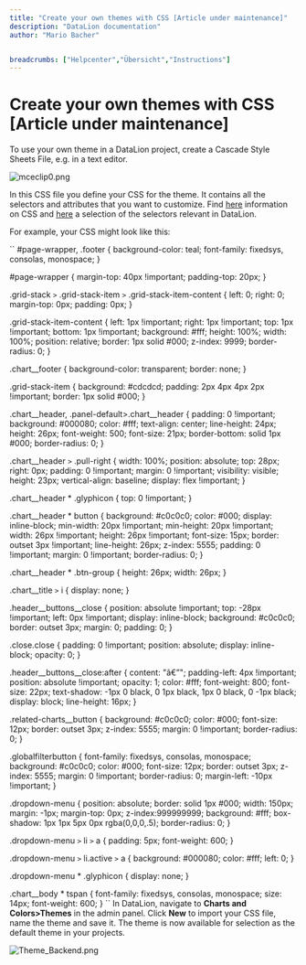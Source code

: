 ```yaml
---
title: "Create your own themes with CSS [Article under maintenance]"
description: "DataLion documentation"
author: "Mario Bacher"


breadcrumbs: ["Helpcenter","Übersicht","Instructions"]
---
```


# Create your own themes with CSS [Article under maintenance]

To use your own theme in a DataLion project, create a Cascade Style Sheets File, e.g. in a text editor.

![mceclip0.png](/img/86344036.png)

In this CSS file you define your CSS for the theme. It contains all the selectors and attributes that you want to customize. Find [here](https://datalion.zendesk.com/hc/de/articles/360021463799-What-is-CSS-) information on CSS and [here](https://datalion.zendesk.com/hc/de/articles/360012711100-Spezifische-HTML-CSS-Elemente-in-DataLion) a selection of the selectors relevant in DataLion.

For example, your CSS might look like this:

``
#page-wrapper, .footer {
    background-color: teal;
    font-family: fixedsys, consolas, monospace;
}

#page-wrapper {
    margin-top: 40px !important;
    padding-top: 20px;
}

.grid-stack `>` .grid-stack-item `>` .grid-stack-item-content {
    left: 0;
    right: 0;
    margin-top: 0px;
    padding: 0px;
}

.grid-stack-item-content {
    left: 1px !important;
    right: 1px !important;
    top: 1px !important;
    bottom: 1px !important;
    background: #fff;
    height: 100%;
    width: 100%;
    position: relative;
    border: 1px solid #000;
    z-index: 9999;
    border-radius: 0;
}

.chart__footer {
    background-color: transparent;
    border: none;
}

.grid-stack-item {
    background: #cdcdcd;
    padding: 2px 4px 4px 2px !important;
    border: 1px solid #000;
}

.chart__header, .panel-default>.chart__header {
    padding: 0 !important;
    background: #000080;
    color: #fff;
    text-align: center;
    line-height: 24px;
    height: 26px;
    font-weight: 500;
    font-size: 21px;
    border-bottom: solid 1px #000;
    border-radius: 0;
}

.chart__header `>` .pull-right {
    width: 100%;
    position: absolute;
    top: 28px;
    right: 0px;
    padding: 0 !important;
    margin: 0 !important;
    visibility: visible;
    height: 23px;
    vertical-align: baseline;
    display: flex !important;
}

.chart__header * .glyphicon {
    top: 0 !important;
}

.chart__header * button {
    background: #c0c0c0;
    color: #000;
    display: inline-block;
    min-width: 20px !important;
    min-height: 20px !important;
    width: 26px !important;
    height: 26px !important;
    font-size: 15px;
    border: outset 3px !important;
    line-height: 26px;
    z-index: 5555;
    padding: 0 !important;
    margin: 0 !important;
    border-radius: 0;
}

.chart__header * .btn-group {
    height: 26px;
    width: 26px;
}

.chart__title `>` i {
    display: none;
}

.header__buttons__close {
    position: absolute !important;
    top: -28px !important;
    left: 0px !important;
    display: inline-block;
    background: #c0c0c0;
    border: outset 3px;
    margin: 0;
    padding: 0;
}

.close.close {
    padding: 0 !important;
    position: absolute;
    display: inline-block;
    opacity: 0;
}

.header__buttons__close:after {
    content: "â€”";
    padding-left: 4px !important;
    position: absolute !important;
    opacity: 1;
    color: #fff;
    font-weight: 800;
    font-size: 22px;
    text-shadow: -1px 0 black, 0 1px black, 1px 0 black, 0 -1px black;
    display: block;
    line-height: 16px;
}

.related-charts__button {
    background: #c0c0c0;
    color: #000;
    font-size: 12px;
    border: outset 3px;
    z-index: 5555;
    margin: 0 !important;
    border-radius: 0;
}

.globalfilterbutton {
    font-family: fixedsys, consolas, monospace;
    background: #c0c0c0;
    color: #000;
    font-size: 12px;
    border: outset 3px;
    z-index: 5555;
    margin: 0 !important;
    border-radius: 0;
    margin-left: -10px !important;
}

.dropdown-menu {
    position: absolute;
    border: solid 1px #000;
    width: 150px;
    margin: -1px;
    margin-top: 0px;
    z-index:999999999;
    background: #fff;
    box-shadow: 1px 1px 5px 0px rgba(0,0,0,.5);
    border-radius: 0;
}

.dropdown-menu `>` li `>` a {
    padding: 5px;
    font-weight: 600;
}

.dropdown-menu `>` li.active `>` a {
    background: #000080;
    color: #fff;
    left: 0;
}

.dropdown-menu * .glyphicon {
    display: none;
}

.chart__body * tspan {
    font-family: fixedsys, consolas, monospace;
    size: 14px;
    font-weight: 600;
}
``
In DataLion, navigate to **Charts and Colors>Themes** in the admin panel. Click **New** to import your CSS file, name the theme and save it. The theme is now available for selection as the default theme in your projects.

![Theme_Backend.png](/img/86344043.png)
